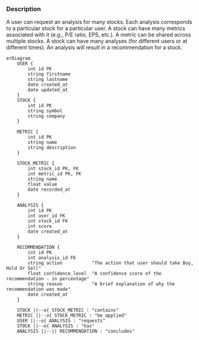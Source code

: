 ### Description
A user can request an analysis for many stocks. Each analysis corresponds to a particular stock for a particular user.
A stock can have many metrics associated with it (e.g., P/E ratio, EPS, etc.).
A metric can be shared across multiple stocks.
A stock can have many analyses (for different users or at different times).
An analysis will result in a recommendation for a stock.

```mermaid
erDiagram
    USER {
        int id PK
        string firstname
        string lastname
        date created_at
        date updated_at
    }
    STOCK {
        int id PK
        string symbol
        string company
    }

    METRIC {
        int id PK
        string name
        string description
    }

    STOCK_METRIC {
        int stock_id PK, FK
        int metric_id PK, FK
        string name
        float value
        date recorded_at
    }

    ANALYSIS {
        int id PK
        int user_id FK
        int stock_id FK
        int score
        date created_at
    }

    RECOMMENDATION {
        int id PK
        int analysis_id FK
        string action           "The action that user should take Buy, Hold Or Sell"
        float confidence_level  "A confidence score of the recommendation - in percentage"
        string reason           "A brief explanation of why the recommendation was made"
        date created_at
    }

    STOCK ||--o{ STOCK_METRIC : "contains"
    METRIC ||--o{ STOCK_METRIC : "be applied"
    USER ||--o{ ANALYSIS : "requests"
    STOCK ||--o{ ANALYSIS : "has"
    ANALYSIS ||--|| RECOMMENDATION : "concludes"
```
